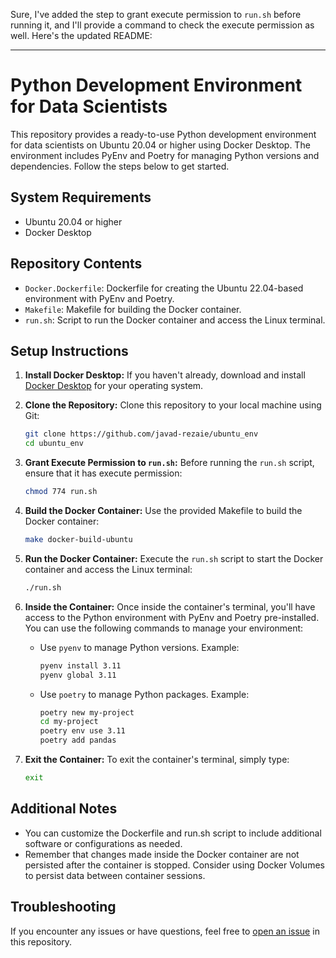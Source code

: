 Sure, I've added the step to grant execute permission to `run.sh` before running it, and I'll provide a command to check the execute permission as well. Here's the updated README:

---

# Python Development Environment for Data Scientists

This repository provides a ready-to-use Python development environment for data scientists on Ubuntu 20.04 or higher using Docker Desktop. The environment includes PyEnv and Poetry for managing Python versions and dependencies. Follow the steps below to get started.

## System Requirements

- Ubuntu 20.04 or higher
- Docker Desktop

## Repository Contents

- `Docker.Dockerfile`: Dockerfile for creating the Ubuntu 22.04-based environment with PyEnv and Poetry.
- `Makefile`: Makefile for building the Docker container.
- `run.sh`: Script to run the Docker container and access the Linux terminal.

## Setup Instructions

1. **Install Docker Desktop:**
   If you haven't already, download and install [Docker Desktop](https://www.docker.com/products/docker-desktop) for your operating system.

2. **Clone the Repository:**
   Clone this repository to your local machine using Git:
   ```bash
   git clone https://github.com/javad-rezaie/ubuntu_env
   cd ubuntu_env
   ```

3. **Grant Execute Permission to `run.sh`:**
   Before running the `run.sh` script, ensure that it has execute permission:
   ```bash
   chmod 774 run.sh
   ```

4. **Build the Docker Container:**
   Use the provided Makefile to build the Docker container:
   ```bash
   make docker-build-ubuntu
   ```

5. **Run the Docker Container:**
   Execute the `run.sh` script to start the Docker container and access the Linux terminal:
   ```bash
   ./run.sh
   ```

6. **Inside the Container:**
   Once inside the container's terminal, you'll have access to the Python environment with PyEnv and Poetry pre-installed. You can use the following commands to manage your environment:
   
   - Use `pyenv` to manage Python versions. Example:
     ```bash
     pyenv install 3.11
     pyenv global 3.11
     ```

   - Use `poetry` to manage Python packages. Example:
     ```bash
     poetry new my-project
     cd my-project
     poetry env use 3.11
     poetry add pandas
     ```

7. **Exit the Container:**
   To exit the container's terminal, simply type:
   ```bash
   exit
   ```

## Additional Notes

- You can customize the Dockerfile and run.sh script to include additional software or configurations as needed.
- Remember that changes made inside the Docker container are not persisted after the container is stopped. Consider using Docker Volumes to persist data between container sessions.

## Troubleshooting

If you encounter any issues or have questions, feel free to [open an issue](https://github.com/your-username/your-repo/issues) in this repository.
